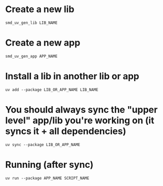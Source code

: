 # Create a new lib

`smd_uv_gen_lib LIB_NAME`

# Create a new app

`smd_uv_gen_app APP_NAME`

# Install a lib in another lib or app

`uv add --package LIB_OR_APP_NAME LIB_NAME`

# You should always sync the "upper level" app/lib you're working on (it syncs it + all dependencies)

`uv sync --package LIB_OR_APP_NAME`

# Running (after sync)

`uv run --package APP_NAME SCRIPT_NAME`
